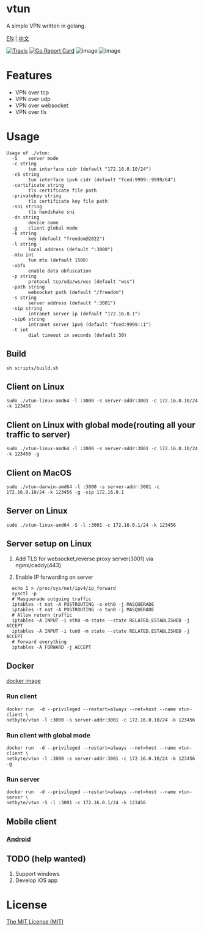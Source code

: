 # vtun

A simple VPN written in golang.

[EN](https://github.com/net-byte/vtun/blob/master/README.md) | [中文](https://github.com/net-byte/vtun/blob/master/README_CN.md)

[![Travis](https://travis-ci.com/net-byte/vtun.svg?branch=master)](https://github.com/net-byte/vtun)
[![Go Report Card](https://goreportcard.com/badge/github.com/net-byte/vtun)](https://goreportcard.com/report/github.com/net-byte/vtun)
![image](https://img.shields.io/badge/License-MIT-orange)
![image](https://img.shields.io/badge/License-Anti--996-red)

# Features
* VPN over tcp
* VPN over udp
* VPN over websocket
* VPN over tls

# Usage

```
Usage of ./vtun:
  -S    server mode
  -c string
        tun interface cidr (default "172.16.0.10/24")
  -c6 string
        tun interface ipv6 cidr (default "fced:9999::9999/64")
  -certificate string
        tls certificate file path
  -privatekey string
        tls certificate key file path
  -sni string
        tls handshake sni
  -dn string
        device name
  -g    client global mode
  -k string
        key (default "freedom@2022")
  -l string
        local address (default ":3000")
  -mtu int
        tun mtu (default 1500)
  -obfs
        enable data obfuscation
  -p string
        protocol tcp/udp/ws/wss (default "wss")
  -path string
        websocket path (default "/freedom")
  -s string
        server address (default ":3001")
  -sip string
        intranet server ip (default "172.16.0.1")
  -sip6 string
        intranet server ipv6 (default "fced:9999::1")
  -t int
        dial timeout in seconds (default 30)
```

## Build

```
sh scripts/build.sh
```

## Client on Linux

```
sudo ./vtun-linux-amd64 -l :3000 -s server-addr:3001 -c 172.16.0.10/24 -k 123456

```

## Client on Linux with global mode(routing all your traffic to server)

```
sudo ./vtun-linux-amd64 -l :3000 -s server-addr:3001 -c 172.16.0.10/24 -k 123456 -g

```

## Client on MacOS

```
sudo ./vtun-darwin-amd64 -l :3000 -s server-addr:3001 -c 172.16.0.10/24 -k 123456 -g -sip 172.16.0.1

```

## Server on Linux

```
sudo ./vtun-linux-amd64 -S -l :3001 -c 172.16.0.1/24 -k 123456

```

## Server setup on Linux

1. Add TLS for websocket,reverse proxy server(3001) via nginx/caddy(443)

2. Enable IP forwarding on server

```
  echo 1 > /proc/sys/net/ipv4/ip_forward
  sysctl -p
  # Masquerade outgoing traffic
  iptables -t nat -A POSTROUTING -o eth0 -j MASQUERADE
  iptables -t nat -A POSTROUTING -o tun0 -j MASQUERADE
  # Allow return traffic
  iptables -A INPUT -i eth0 -m state --state RELATED,ESTABLISHED -j ACCEPT
  iptables -A INPUT -i tun0 -m state --state RELATED,ESTABLISHED -j ACCEPT
  # Forward everything
  iptables -A FORWARD -j ACCEPT
```

## Docker
[docker image](https://hub.docker.com/r/netbyte/vtun)

### Run client
```
docker run  -d --privileged --restart=always --net=host --name vtun-client \
netbyte/vtun -l :3000 -s server-addr:3001 -c 172.16.0.10/24 -k 123456
```

### Run client with global mode
```
docker run  -d --privileged --restart=always --net=host --name vtun-client \
netbyte/vtun -l :3000 -s server-addr:3001 -c 172.16.0.10/24 -k 123456 -g
```

### Run server
```
docker run  -d --privileged --restart=always --net=host --name vtun-server \
netbyte/vtun -S -l :3001 -c 172.16.0.1/24 -k 123456
```

## Mobile client

### [Android](https://github.com/net-byte/vTunnel)

## TODO (help wanted)
1. Support windows
2. Develop iOS app

# License
[The MIT License (MIT)](https://raw.githubusercontent.com/net-byte/vtun/master/LICENSE)
